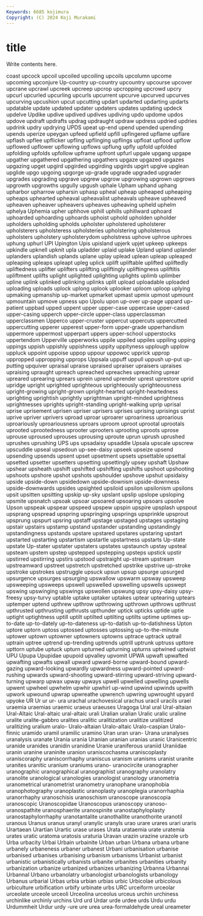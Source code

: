 ```yaml
---
Keywords: 6685 kojimura
Copyright: (C) 2024 Koji Murakami
---
```


# title

Write contents here.



coast upcock upcoil upcoiled
upcoiling upcoils upcolumn upcome upcoming upconjure Up-country up-country upcountry upcourse
upcover upcrane upcrawl upcreek upcreep upcrop upcropping upcrowd upcry upcurl
upcurled upcurling upcurls upcurrent upcurve upcurved upcurves upcurving upcushion upcut
upcutting updart updarted updarting updarts updatable update updated updater updaters
updates updating updeck updelve Updike updive updived updives updiving updo
updome updos updove updraft updrafts updrag updraught updraw updress updried
updries updrink updry updrying UPDS upeat up-end upend upended upending
upends uperize upeygan upfeed upfield upfill upfingered upflame upflare upflash
upflee upflicker upfling upflinging upflings upfloat upflood upflow upflowed upflower
upflowing upflows upflung upfly upfold upfolded upfolding upfolds upfollow upframe
upfront upfurl upgale upgang upgape upgather upgathered upgathering upgathers upgaze
upgazed upgazes upgazing upget upgird upgirded upgirding upgirds upgirt upgive
upglean upglide upgo upgoing upgorge up-grade upgrade upgraded upgrader upgrades
upgrading upgrave upgrew upgrow upgrowing upgrown upgrows upgrowth upgrowths upgully
upgush uphale Upham uphand uphang upharbor upharrow upharsin uphasp upheal
upheap upheaped upheaping upheaps uphearted upheaval upheavalist upheavals upheave upheaved
upheaven upheaver upheavers upheaves upheaving upheld uphelm uphelya Uphemia upher
uphhove uphill uphills uphillward uphoard uphoarded uphoarding uphoards uphoist uphold
upholden upholder upholders upholding upholds upholster upholstered upholsterer upholsterers upholsteress
upholsteries upholstering upholsterous upholsters upholstery upholsterydom upholstress uphove uphroe uphroes
uphung uphurl UPI Upington Upis upisland upjerk upjet upkeep upkeeps
upkindle upknell upknit upla upladder uplaid uplake Upland upland uplander
uplanders uplandish uplands uplane uplay uplead uplean upleap upleaped upleaping
upleaps upleapt upleg uplick uplift upliftable uplifted upliftedly upliftedness uplifter
uplifters uplifting upliftingly upliftingness upliftitis upliftment uplifts uplight uplighted uplighting
uplights uplimb uplimber upline uplink uplinked uplinking uplinks uplit upload
uploadable uploaded uploading uploads uplock uplong uplook uplooker uploom uploop
uplying upmaking upmanship up-market upmarket upmast upmix upmost upmount upmountain
upmove upness upo Upolu upon up-over up-page uppard up-patient uppbad
upped uppent upper upper-case uppercase upper-cased upper-casing upperch upper-circle upper-class
upperclassman upperclassmen Upperco upper-cruster uppercut uppercuts uppercutted uppercutting upperer upperest
upper-form upper-grade upperhandism uppermore uppermost upperpart uppers upper-school upperstocks uppertendom
Upperville upperworks uppile uppiled uppiles uppiling upping uppings uppish uppishly
uppishness uppity uppityness upplough upplow uppluck uppoint uppoise uppop uppour
uppowoc upprick upprop uppropped uppropping upprops Uppsala uppuff uppull uppush
up-put up-putting upquiver upraisal upraise upraised upraiser upraisers upraises upraising
upraught upreach upreached upreaches upreaching uprear upreared uprearing uprears uprein
uprend uprender uprest uprestore uprid upridge upright uprighted uprighteous uprighteously
uprighteousness upright-growing upright-grown upright-hearted upright-heartedness uprighting uprightish uprightly uprightman upright-minded
uprightness uprightnesses uprights upright-standing upright-walking uprip uprisal uprise uprisement uprisen
upriser uprisers uprises uprising uprisings uprist uprive upriver uprivers uproad
uproar uproarer uproariness uproarious uproariously uproariousness uproars uproom uproot uprootal
uprootals uprooted uprootedness uprooter uprooters uprooting uproots uprose uprouse uproused
uprouses uprousing uproute uprun uprush uprushed uprushes uprushing UPS ups
upsadaisy upsaddle Upsala upscale upscrew upscuddle upseal upsedoun up-see-daisy upseek
upseize upsend upsending upsends upsent upset upsetment upsets upsettable upsettal
upsetted upsetter upsetters upsetting upsettingly upsey upshaft Upshaw upshear upsheath
upshift upshifted upshifting upshifts upshoot upshooting upshoots upshore upshot upshots
upshoulder upshove upshut upsidaisy upside upside-down upsidedown upside-downism upside-downness upside-downwards
upsides upsighted upsiloid upsilon upsilonism upsilons upsit upsitten upsitting upskip
up-sky upslant upslip upslope upsloping upsmite upsnatch upsoak upsoar upsoared
upsoaring upsoars upsolve Upson upspeak upspear upspeed upspew upspin upspire
upsplash upspout upsprang upspread upspring upspringing upsprings upsprinkle upsprout upsprung
upspurt upsring upstaff upstage upstaged upstages upstaging upstair upstairs upstamp
upstand upstander upstanding upstandingly upstandingness upstands upstare upstared upstares upstaring
upstart upstarted upstarting upstartism upstartle upstartness upstarts Up-state upstate Up-stater
upstater upstaters upstates upstaunch upstay upsteal upsteam upstem upstep upstepped
upstepping upsteps upstick upstir upstirred upstirring upstirs upstood upstraight up-stream
upstream upstreamward upstreet upstretch upstretched upstrike upstrive up-stroke upstroke upstrokes
upstruggle upsuck upsun upsup upsurge upsurged upsurgence upsurges upsurging upswallow
upswarm upsway upsweep upsweeping upsweeps upswell upswelled upswelling upswells upswept
upswing upswinging upswings upswollen upswung upsy upsy-daisy upsy-freesy upsy-turvy uptable
uptake uptaker uptakes uptear uptearing uptears uptemper uptend upthrew upthrow
upthrowing upthrown upthrows upthrust upthrusted upthrusting upthrusts upthunder uptick upticks
uptide uptie uptight uptightness uptill uptilt uptilted uptilting uptilts uptime
uptimes up-to-date up-to-dately up-to-dateness up-to-datish up-to-datishness Upton uptore uptorn uptoss
uptossed uptosses uptossing up-to-the-minute uptower uptown uptowner uptowners uptowns uptrace
uptrack uptrail uptrain uptree uptrend up-trending uptrends uptrill uptrunk uptruss
upttore upttorn uptube uptuck upturn upturned upturning upturns uptwined uptwist
UPU Upupa Upupidae upupoid upvalley upvomit UPWA upwaft upwafted upwafting
upwafts upwall upward upward-borne upward-bound upward-gazing upward-looking upwardly upwardness upward-pointed
upward-rushing upwards upward-shooting upward-stirring upward-striving upward-turning upwarp upwax upway upways
upwell upwelled upwelling upwells upwent upwheel upwhelm upwhir upwhirl up-wind
upwind upwinds upwith upwork upwound upwrap upwreathe upwrench upwring upwrought
upyard upyoke UR Ur ur ur- ura urachal urachovesical urachus
uracil uracils uraei uraemia uraemias uraemic uraeus uraeuses Uragoga Ural
ural Ural-altaian Ural-Altaic Ural-altaic ural-altaic urali Uralian uralian Uralic uralic
uraline uralite uralite-gabbro uralites uralitic uralitization uralitize uralitized uralitizing uralium
uralo- Uralo-altaian Uralo-altaic Uralo-caspian Uralo-finnic uramido uramil uramilic uramino Uran
uran uran- Urana uranalyses uranalysis uranate Urania urania Uranian uranian
uranias uranic Uranicentric uranide uranides uranidin uranidine Uranie uraniferous uraniid
Uraniidae uranin uranine uraninite uranion uraniscochasma uraniscoplasty uraniscoraphy uraniscorrhaphy uraniscus
uranism uranisms uranist uranite uranites uranitic uranium uraniums urano- uranocircite
uranographer uranographic uranographical uranographist uranography uranolatry uranolite uranological uranologies uranologist
uranology uranometria uranometrical uranometrist uranometry uranophane uranophobia uranophotography uranoplastic uranoplasty
uranoplegia uranorrhaphia uranorrhaphy uranoschisis uranoschism uranoscope uranoscopia uranoscopic Uranoscopidae Uranoscopus
uranoscopy uranoso- uranospathite uranosphaerite uranospinite uranostaphyloplasty uranostaphylorrhaphy uranotantalite uranothallite uranothorite
uranotil uranous Uranus uranus uranyl uranylic uranyls urao urare urares
urari uraris Urartaean Urartian Urartic urase urases Urata urataemia urate
uratemia urates uratic uratoma uratosis uraturia Uravan urazin urazine urazole
urb Urba urbacity Urbai Urbain urbainite Urban urban Urbana urbana
urbane urbanely urbaneness urbaner urbanest Urbani urbanisation urbanise urbanised urbanises
urbanising urbanism urbanisms Urbanist urbanist urbanistic urbanistically urbanists urbanite urbanites
urbanities urbanity urbanization urbanize urbanized urbanizes urbanizing Urbanna Urbannai Urbannal
Urbano urbanolatry urbanologist urbanologists urbanology Urbanus urbarial Urbas urbia urbian
urbias urbic Urbicolae urbicolous urbiculture urbification urbify urbinate urbs URC
urceiform urceolar urceolate urceole urceoli Urceolina urceolus urceus urchin urchiness
urchinlike urchinly urchins Urd urd Urdar urde urdee urds Urdu
urdu Urdummheit Urdur urdy -ure ure urea urea-formaldehyde ureal ureameter
